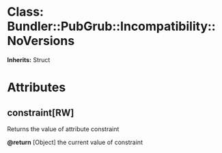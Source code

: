 # Class: Bundler::PubGrub::Incompatibility::NoVersions
**Inherits:** Struct
    



# Attributes
## constraint[RW] [](#attribute-i-constraint)
Returns the value of attribute constraint

**@return** [Object] the current value of constraint


